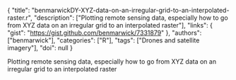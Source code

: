 {
  "title": "benmarwickDY-XYZ-data-on-an-irregular-grid-to-an-interpolated-raster.r",
  "description": ["Plotting remote sensing data, especially how to go from XYZ data on an irregular grid to an interpolated raster"],
  "links": {
    "gist": "https://gist.github.com/benmarwick/7331879"
  },
  "authors": ["benmarwick"],
  "categories": ["R"],
  "tags": ["Drones and satellite imagery"],
  "doi": null
}

<!-- Generated by csv2md.R – do not edit by hand -->

Plotting remote sensing data, especially how to go from XYZ data on an irregular grid to an interpolated raster